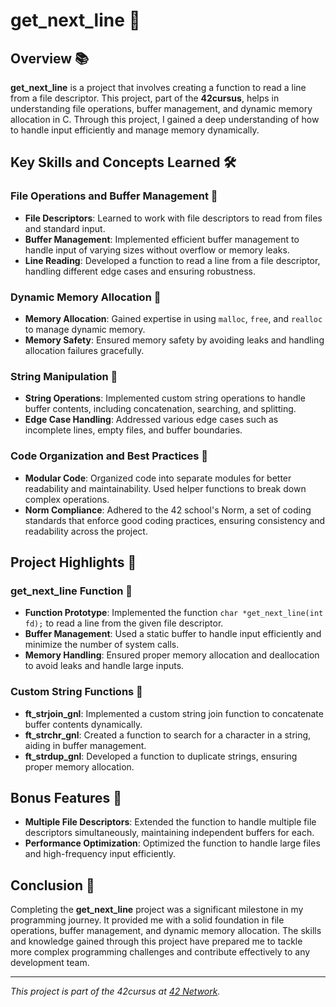 # get_next_line 📜

## Overview 📚
**get_next_line** is a project that involves creating a function to read a line from a file descriptor. This project, part of the **42cursus**, helps in understanding file operations, buffer management, and dynamic memory allocation in C. Through this project, I gained a deep understanding of how to handle input efficiently and manage memory dynamically.

## Key Skills and Concepts Learned 🛠️

### File Operations and Buffer Management 📂
- **File Descriptors**: Learned to work with file descriptors to read from files and standard input.
- **Buffer Management**: Implemented efficient buffer management to handle input of varying sizes without overflow or memory leaks.
- **Line Reading**: Developed a function to read a line from a file descriptor, handling different edge cases and ensuring robustness.

### Dynamic Memory Allocation 💾
- **Memory Allocation**: Gained expertise in using `malloc`, `free`, and `realloc` to manage dynamic memory.
- **Memory Safety**: Ensured memory safety by avoiding leaks and handling allocation failures gracefully.

### String Manipulation 📝
- **String Operations**: Implemented custom string operations to handle buffer contents, including concatenation, searching, and splitting.
- **Edge Case Handling**: Addressed various edge cases such as incomplete lines, empty files, and buffer boundaries.

### Code Organization and Best Practices 📏
- **Modular Code**: Organized code into separate modules for better readability and maintainability. Used helper functions to break down complex operations.
- **Norm Compliance**: Adhered to the 42 school's Norm, a set of coding standards that enforce good coding practices, ensuring consistency and readability across the project.

## Project Highlights 🌟

### get_next_line Function 🔄
- **Function Prototype**: Implemented the function `char *get_next_line(int fd);` to read a line from the given file descriptor.
- **Buffer Management**: Used a static buffer to handle input efficiently and minimize the number of system calls.
- **Memory Handling**: Ensured proper memory allocation and deallocation to avoid leaks and handle large inputs.

### Custom String Functions 📜
- **ft_strjoin_gnl**: Implemented a custom string join function to concatenate buffer contents dynamically.
- **ft_strchr_gnl**: Created a function to search for a character in a string, aiding in buffer management.
- **ft_strdup_gnl**: Developed a function to duplicate strings, ensuring proper memory allocation.

## Bonus Features 🎁
- **Multiple File Descriptors**: Extended the function to handle multiple file descriptors simultaneously, maintaining independent buffers for each.
- **Performance Optimization**: Optimized the function to handle large files and high-frequency input efficiently.

## Conclusion 🏁
Completing the **get_next_line** project was a significant milestone in my programming journey. It provided me with a solid foundation in file operations, buffer management, and dynamic memory allocation. The skills and knowledge gained through this project have prepared me to tackle more complex programming challenges and contribute effectively to any development team.

---

*This project is part of the 42cursus at [42 Network](https://www.42.fr/).*
